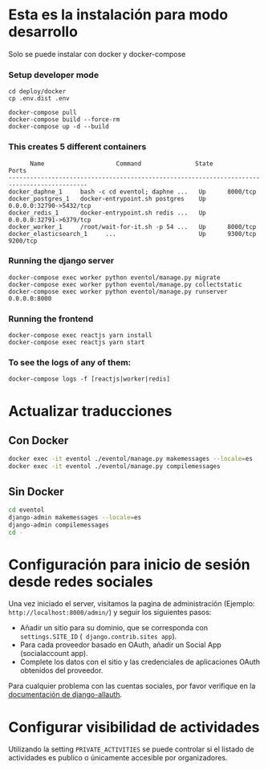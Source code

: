# Esta es la instalación para modo desarrollo
Solo se puede instalar con docker y docker-compose

### Setup developer mode
```
cd deploy/docker
cp .env.dist .env

docker-compose pull
docker-compose build --force-rm
docker-compose up -d --build
```

### This creates 5 different containers
```
      Name                    Command               State                Ports
--------------------------------------------------------------------------------------------
docker_daphne_1     bash -c cd eventol; daphne ...   Up      8000/tcp
docker_postgres_1   docker-entrypoint.sh postgres    Up      0.0.0.0:32790->5432/tcp
docker_redis_1      docker-entrypoint.sh redis ...   Up      0.0.0.0:32791->6379/tcp
docker_worker_1     /root/wait-for-it.sh -p 54 ...   Up      8000/tcp
docker_elasticsearch_1     ...                       Up      9300/tcp 9200/tcp
```

### Running the django server
```
docker-compose exec worker python eventol/manage.py migrate
docker-compose exec worker python eventol/manage.py collectstatic
docker-compose exec worker python eventol/manage.py runserver 0.0.0.0:8000
```

### Running the frontend
```
docker-compose exec reactjs yarn install
docker-compose exec reactjs yarn start
```

### To see the logs of any of them:
```
docker-compose logs -f [reactjs|worker|redis]
```

# Actualizar traducciones

## Con Docker
```bash
docker exec -it eventol ./eventol/manage.py makemessages --locale=es
docker exec -it eventol ./eventol/manage.py compilemessages
```

## Sin Docker
```bash
cd eventol
django-admin makemessages --locale=es
django-admin compilemessages
cd -
```

# Configuración para inicio de sesión desde redes sociales

Una vez iniciado el server, visitamos la pagina de administración (Ejemplo: `http://localhost:8000/admin/`) y seguir los siguientes pasos:

* Añadir un sitio para su dominio, que se corresponda con `settings.SITE_ID` (` django.contrib.sites app`).
* Para cada proveedor basado en OAuth, añadir un Social App (socialaccount app).
* Complete los datos con el sitio y las credenciales de aplicaciones OAuth obtenidos del proveedor.

Para cualquier problema con las cuentas sociales, por favor verifique en la [documentación de django-allauth](http://django-allauth.readthedocs.org).

# Configurar visibilidad de actividades

Utilizando la setting `PRIVATE_ACTIVITIES` se puede controlar si el listado de actividades es publico o únicamente accesible por organizadores.
